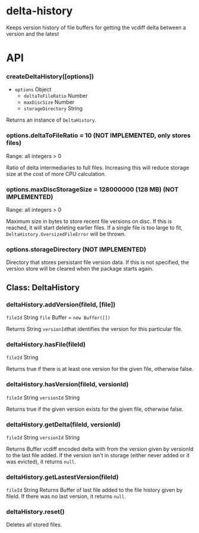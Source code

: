# delta-history
Keeps version history of file buffers for getting the vcdiff delta between a version and the latest

# API
### createDeltaHistory([options])
* `options` Object
  * `deltaToFileRatio` Number
  * `maxDiscSize` Number
  * `storageDirectory` String
 
Returns an instance of `DeltaHistory`.

### options.deltaToFileRatio = 10 (NOT IMPLEMENTED, only stores files)
Range: all integers > 0

Ratio of delta intermediaries to full files. Increasing this will reduce storage size at the cost of more CPU calculation.

### options.maxDiscStorageSize = 128000000 (128 MB) (NOT IMPLEMENTED)
Range: all integers > 0

Maximum size in bytes to store recent file versions on disc. If this is reached, it will start deleting earlier files. If a single file is too large to fit,  `DeltaHistory.OversizedFileError` will be thrown.

### options.storageDirectory (NOT IMPLEMENTED)
Directory that stores persistant file version data. If this is not specified, the version store will be cleared when the package starts again.

## Class: DeltaHistory
### deltaHistory.addVersion(fileId, [file])
`fileId` String
`file` Buffer = `new Buffer([])`

Returns String `versionId`that identifies the version for this particular file.

### deltaHistory.hasFile(fileId)
`fileId` String

Returns true if there is at least one version for the given file, otherwise false.

### deltaHistory.hasVersion(fileId, versionId)
`fileId` String
`versionId` String

Returns true if the given version exists for the given file, otherwise false.

### deltaHistory.getDelta(fileId, versionId)
`fileId` String
`versionId` String

Returns Buffer vcdiff encoded delta with from the version given by versionId to the last file added. If the version isn't in storage (either never added or it was evicted), it returns `null`.

### deltaHistory.getLastestVersion(fileId)
`fileId` String
Returns Buffer of last file added to the file history given by fileId. If there was no last version, it returns `null`.

### deltaHistory.reset()
Deletes all stored files.
